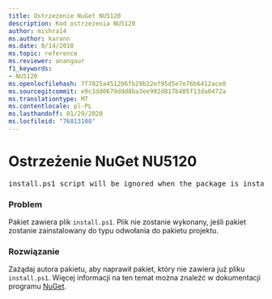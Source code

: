 ```yaml
---
title: Ostrzeżenie NuGet NU5120
description: Kod ostrzeżenia NU5120
author: mishra14
ms.author: karann
ms.date: 8/14/2018
ms.topic: reference
ms.reviewer: anangaur
f1_keywords:
- NU5120
ms.openlocfilehash: 7f7025a4512b6fb29b22ef95d5e7e76b6412ace0
ms.sourcegitcommit: e9c1dd0679ddd8ba3ee992d817b405f13da0472a
ms.translationtype: MT
ms.contentlocale: pl-PL
ms.lasthandoff: 01/29/2020
ms.locfileid: "76813108"
---
```

# <a name="nuget-warning-nu5120"></a>Ostrzeżenie NuGet NU5120
<pre>install.ps1 script will be ignored when the package is installed after the migration.</pre>

### <a name="issue"></a>Problem

Pakiet zawiera plik `install.ps1`. Plik nie zostanie wykonany, jeśli pakiet zostanie zainstalowany do typu odwołania do pakietu projektu.


### <a name="solution"></a>Rozwiązanie

Zażądaj autora pakietu, aby naprawił pakiet, który nie zawiera już pliku `install.ps1`. Więcej informacji na ten temat można znaleźć w dokumentacji programu [NuGet](../../consume-packages/migrate-packages-config-to-package-reference.md).
